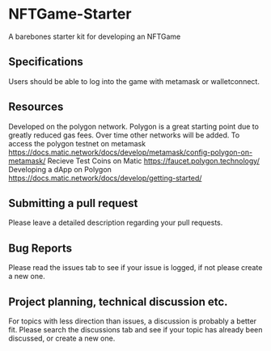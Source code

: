# NFTGame-Starter
A barebones starter kit for developing an NFTGame
## Specifications
Users should be able to log into the game with metamask or walletconnect.
## Resources
Developed on the polygon network. Polygon is a great starting point due to greatly reduced gas fees. Over time other networks will be added.
To access the polygon testnet on metamask
https://docs.matic.network/docs/develop/metamask/config-polygon-on-metamask/
Recieve Test Coins on Matic
https://faucet.polygon.technology/
Developing a dApp on Polygon
https://docs.matic.network/docs/develop/getting-started/
## Submitting a pull request
Please leave a detailed description regarding your pull requests.
## Bug Reports
Please read the issues tab to see if your issue is logged, if not please create a new one.
## Project planning, technical discussion etc.
For topics with less direction than issues, a discussion is probably a better fit.
Please search the discussions tab and see if your topic has already been discussed, or create a new one.
